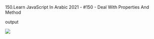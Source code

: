 150.Learn JavaScript In Arabic 2021 - #150 - Deal With Properties And Method

output

<img src="/assets/output"/>
